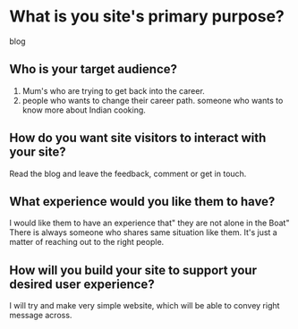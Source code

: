 # What is you site's primary purpose?
blog
 ## Who is your target audience?
 1. Mum's who are trying to get back into the career.
 2. people who wants to change their career path.
 someone who wants to know more about Indian cooking.


  ## How do you want site visitors to interact with  your site?
 Read the blog and leave the feedback, comment or get in touch.

  ## What experience would you like them to have?
  I would like them to have an experience that" they are not alone in the Boat" There is always someone who shares same situation like them.
  It's just a matter of reaching out to the right people.

 ## How will you build your site to support your desired user experience?
 I will try and make very simple website, which will be able to convey right message across.
